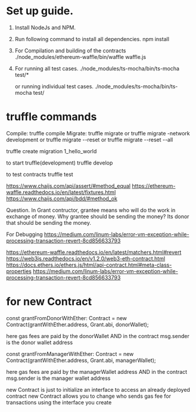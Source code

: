 # Set up guide.
1. Install NodeJs and NPM.

2. Run following command to install all dependencies.
        npm install

3. For Compilation and building of the contracts
        ./node_modules/ethereum-waffle/bin/waffle waffle.js

4. For running all test cases.
        ./node_modules/ts-mocha/bin/ts-mocha test/*

   or running individual test cases.
        ./node_modules/ts-mocha/bin/ts-mocha test/<test-case-name>


# truffle commands
Compile:        truffle compile
Migrate:        truffle migrate
                  or
                truffle migrate -network development
                or
                truffle migrate --reset
		or
                truffle migrate --reset --all

truffle create migration 1_hello_world


to start truffle(development)
truffle develop 
 

to test contracts
truffle test

https://www.chaijs.com/api/assert/#method_equal
https://ethereum-waffle.readthedocs.io/en/latest/fixtures.html
https://www.chaijs.com/api/bdd/#method_ok

Question. In Grant contructor, grantee means who will do the work in exchange of money.
   Why grantee should be sending the money? Its donor that should be sending the money.

   For Debugging
   https://medium.com/linum-labs/error-vm-exception-while-processing-transaction-revert-8cd856633793


https://ethereum-waffle.readthedocs.io/en/latest/matchers.html#revert
https://web3js.readthedocs.io/en/v1.2.0/web3-eth-contract.html
https://docs.ethers.io/ethers.js/html/api-contract.html#meta-class-properties
https://medium.com/linum-labs/error-vm-exception-while-processing-transaction-revert-8cd856633793

# for new Contract

const grantFromDonorWithEther: Contract = new Contract(grantWithEther.address, Grant.abi, donorWallet);

here gas fees are paid by the donorWallet
AND in the contract msg.sender is the donor wallet address


const grantFromManagerWithEther: Contract = new Contract(grantWithEther.address, Grant.abi, managerWallet);

here gas fees are paid by the managerWallet address
AND in the contract msg.sender is the manager wallet address

new Contract is just to initialize an interface to access an already deployed contract
new Contract allows you to change who sends gas fee for transactions using the interface you create